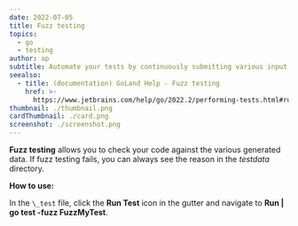 ```yaml
---
date: 2022-07-05
title: Fuzz testing
topics:
  - go
  - testing
author: ap
subtitle: Automate your tests by continuously submitting various input.
seealso:
  - title: (documentation) GoLand Help - Fuzz testing
    href: >-
      https://www.jetbrains.com/help/go/2022.2/performing-tests.html#run-fuzz-testing
thumbnail: ./thumbnail.png
cardThumbnail: ./card.png
screenshot: ./screenshot.png
---
```


**Fuzz testing** allows you to check your code against the various generated data. If fuzz testing fails, you can always see the reason in the _testdata_ directory.

**How to use:**

In the `\_test` file, click the **Run Test** icon in the gutter and navigate to **Run | go test -fuzz FuzzMyTest**.
